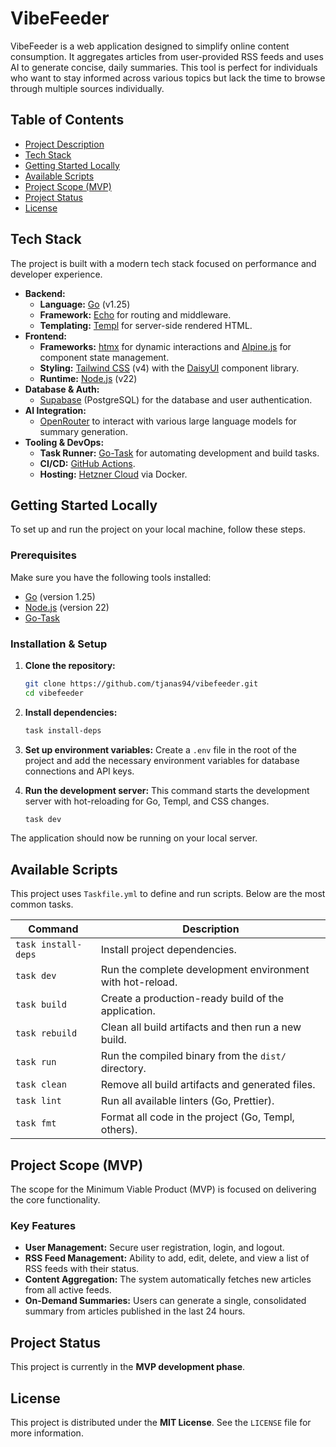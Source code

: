 # VibeFeeder

VibeFeeder is a web application designed to simplify online content consumption. It aggregates articles from user-provided RSS feeds and uses AI to generate concise, daily summaries. This tool is perfect for individuals who want to stay informed across various topics but lack the time to browse through multiple sources individually.

## Table of Contents

- [Project Description](#vibefeeder)
- [Tech Stack](#tech-stack)
- [Getting Started Locally](#getting-started-locally)
- [Available Scripts](#available-scripts)
- [Project Scope (MVP)](#project-scope-mvp)
- [Project Status](#project-status)
- [License](#license)

## Tech Stack

The project is built with a modern tech stack focused on performance and developer experience.

- **Backend:**
  - **Language:** [Go](https://go.dev/) (v1.25)
  - **Framework:** [Echo](https://echo.labstack.com/) for routing and middleware.
  - **Templating:** [Templ](https://templ.guide/) for server-side rendered HTML.
- **Frontend:**
  - **Frameworks:** [htmx](https://htmx.org/) for dynamic interactions and [Alpine.js](https://alpinejs.dev/) for component state management.
  - **Styling:** [Tailwind CSS](https://tailwindcss.com/) (v4) with the [DaisyUI](https://daisyui.com/) component library.
  - **Runtime:** [Node.js](https://nodejs.org/) (v22)
- **Database & Auth:**
  - [Supabase](https://supabase.com/) (PostgreSQL) for the database and user authentication.
- **AI Integration:**
  - [OpenRouter](https://openrouter.ai/) to interact with various large language models for summary generation.
- **Tooling & DevOps:**
  - **Task Runner:** [Go-Task](https://taskfile.dev/) for automating development and build tasks.
  - **CI/CD:** [GitHub Actions](https://github.com/features/actions).
  - **Hosting:** [Hetzner Cloud](https://www.hetzner.com/cloud) via Docker.

## Getting Started Locally

To set up and run the project on your local machine, follow these steps.

### Prerequisites

Make sure you have the following tools installed:

- [Go](https://go.dev/doc/install) (version 1.25)
- [Node.js](https://nodejs.org/en/download) (version 22)
- [Go-Task](https://taskfile.dev/installation/)

### Installation & Setup

1.  **Clone the repository:**

    ```sh
    git clone https://github.com/tjanas94/vibefeeder.git
    cd vibefeeder
    ```

2.  **Install dependencies:**

    ```sh
    task install-deps
    ```

3.  **Set up environment variables:**
    Create a `.env` file in the root of the project and add the necessary environment variables for database connections and API keys.

4.  **Run the development server:**
    This command starts the development server with hot-reloading for Go, Templ, and CSS changes.
    ```sh
    task dev
    ```

The application should now be running on your local server.

## Available Scripts

This project uses `Taskfile.yml` to define and run scripts. Below are the most common tasks.

| Command             | Description                                               |
| ------------------- | --------------------------------------------------------- |
| `task install-deps` | Install project dependencies.                             |
| `task dev`          | Run the complete development environment with hot-reload. |
| `task build`        | Create a production-ready build of the application.       |
| `task rebuild`      | Clean all build artifacts and then run a new build.       |
| `task run`          | Run the compiled binary from the `dist/` directory.       |
| `task clean`        | Remove all build artifacts and generated files.           |
| `task lint`         | Run all available linters (Go, Prettier).                 |
| `task fmt`          | Format all code in the project (Go, Templ, others).       |

## Project Scope (MVP)

The scope for the Minimum Viable Product (MVP) is focused on delivering the core functionality.

### Key Features

- **User Management:** Secure user registration, login, and logout.
- **RSS Feed Management:** Ability to add, edit, delete, and view a list of RSS feeds with their status.
- **Content Aggregation:** The system automatically fetches new articles from all active feeds.
- **On-Demand Summaries:** Users can generate a single, consolidated summary from articles published in the last 24 hours.

## Project Status

This project is currently in the **MVP development phase**.

## License

This project is distributed under the **MIT License**. See the `LICENSE` file for more information.
